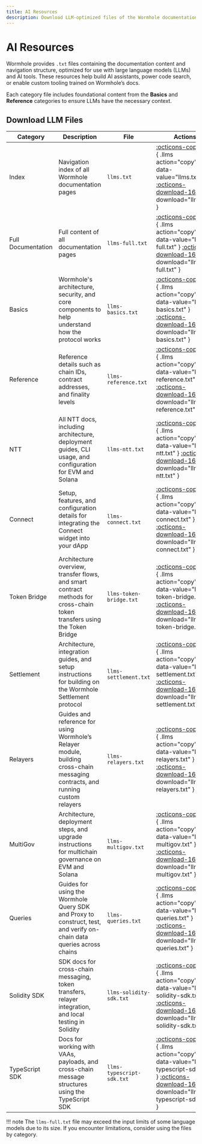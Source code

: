 ```yaml
---
title: AI Resources
description: Download LLM-optimized files of the Wormhole documentation, including full content and category-specific resources for AI agents.
---
```


# AI Resources
Wormhole provides `.txt` files containing the documentation content and navigation structure, optimized for use with large language models (LLMs) and AI tools. These resources help build AI assistants, power code search, or enable custom tooling trained on Wormhole’s docs.

Each category file includes foundational content from the **Basics** and **Reference** categories to ensure LLMs have the necessary context.

## Download LLM Files


| Category       | Description       | File  | Actions  |
|----------------|-------------------|-------|----------|
| Index         | Navigation index of all Wormhole documentation pages | `llms.txt`         | [:octicons-copy-16:](){ .llms action="copy" data-value="llms.txt" } [:octicons-download-16:](/docs/llms.txt){ download="llms.txt" }                           |
| Full Documentation  | Full content of all documentation pages | `llms-full.txt`         | [:octicons-copy-16:](){ .llms action="copy" data-value="llms-full.txt" } [:octicons-download-16:](/docs/llms-full.txt){ download="llms-full.txt" }                           |
| Basics         | Wormhole's architecture, security, and core components to help understand how the protocol works | `llms-basics.txt`         | [:octicons-copy-16:](){ .llms action="copy" data-value="llms-basics.txt" } [:octicons-download-16:](/docs/llms-files/llms-basics.txt){ download="llms-basics.txt" }                           |
| Reference      | Reference details such as chain IDs, contract addresses, and finality levels | `llms-reference.txt`      | [:octicons-copy-16:](){ .llms action="copy" data-value="llms-reference.txt"} [:octicons-download-16:](/docs/llms-files/llms-reference.txt){ download="llms-reference.txt" }                   |
| NTT            | All NTT docs, including architecture, deployment guides, CLI usage, and configuration for EVM and Solana | `llms-ntt.txt`            | [:octicons-copy-16:](){ .llms action="copy" data-value="llms-ntt.txt" } [:octicons-download-16:](/docs/llms-files/llms-ntt.txt){ download="llms-ntt.txt" }                                    |
| Connect        | Setup, features, and configuration details for integrating the Connect widget into your dApp | `llms-connect.txt`        | [:octicons-copy-16:](){ .llms action="copy" data-value="llms-connect.txt" } [:octicons-download-16:](/docs/llms-files/llms-connect.txt){ download="llms-connect.txt" }                        |
| Token Bridge   | Architecture overview, transfer flows, and smart contract methods for cross-chain token transfers using the Token Bridge | `llms-token-bridge.txt`   | [:octicons-copy-16:](){ .llms action="copy" data-value="llms-token-bridge.txt" }   [:octicons-download-16:](/docs/llms-files/llms-token-bridge.txt){ download="llms-token-bridge.txt" }       |
| Settlement     | Architecture, integration guides, and setup instructions for building on the Wormhole Settlement protocol | `llms-settlement.txt`     | [:octicons-copy-16:](){ .llms action="copy" data-value="llms-settlement.txt" } [:octicons-download-16:](/docs/llms-files/llms-settlement.txt){ download="llms-settlement.txt" }               |
| Relayers       | 	Guides and reference for using Wormhole’s Relayer module, building cross-chain messaging contracts, and running custom relayers | `llms-relayers.txt`       | [:octicons-copy-16:](){ .llms action="copy" data-value="llms-relayers.txt" } [:octicons-download-16:](/docs/llms-files/llms-relayers.txt){ download="llms-relayers.txt" }                     |
| MultiGov       | Architecture, deployment steps, and upgrade instructions for multichain governance on EVM and Solana | `llms-multigov.txt`       | [:octicons-copy-16:](){ .llms action="copy" data-value="llms-multigov.txt" } [:octicons-download-16:](/docs/llms-files/llms-multigov.txt){ download="llms-multigov.txt" }                     |
| Queries        | Guides for using the Wormhole Query SDK and Proxy to construct, test, and verify on-chain data queries across chains | `llms-queries.txt`        | [:octicons-copy-16:](){ .llms action="copy" data-value="llms-queries.txt" } [:octicons-download-16:](/docs/llms-files/llms-queries.txt){ download="llms-queries.txt" }                        |
| Solidity SDK   | SDK docs for cross-chain messaging, token transfers, relayer integration, and local testing in Solidity | `llms-solidity-sdk.txt`   | [:octicons-copy-16:](){ .llms action="copy" data-value="llms-solidity-sdk.txt" } [:octicons-download-16:](/docs/llms-files/llms-solidity-sdk.txt){ download="llms-solidity-sdk.txt" }         |
| TypeScript SDK | Docs for working with VAAs, payloads, and cross-chain message structures using the TypeScript SDK | `llms-typescript-sdk.txt` | [:octicons-copy-16:](){ .llms action="copy" data-value="llms-typescript-sdk.txt" }   [:octicons-download-16:](/docs/llms-files/llms-typescript-sdk.txt){ download="llms-typescript-sdk.txt" } |

!!! note
    The `llms-full.txt` file may exceed the input limits of some language models due to its size. If you encounter limitations, consider using the files by category.